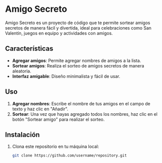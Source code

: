 # Amigo Secreto

Amigo Secreto es un proyecto de código que te permite sortear amigos secretos de manera fácil y divertida, ideal para celebraciones como San Valentín, juegos en equipo y actividades con amigos.

## Características

- **Agregar amigos**: Permite agregar nombres de amigos a la lista.
- **Sortear amigos**: Realiza el sorteo de amigos secretos de manera aleatoria.
- **Interfaz amigable**: Diseño minimalista y fácil de usar.

## Uso

1. **Agregar nombres**: Escribe el nombre de tus amigos en el campo de texto y haz clic en "Añadir".
2. **Sortear**: Una vez que hayas agregado todos los nombres, haz clic en el botón "Sortear amigo" para realizar el sorteo.

## Instalación

1. Clona este repositorio en tu máquina local:
   ```sh
   git clone https://github.com/username/repository.git
   ```
